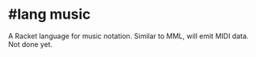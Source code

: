 # #lang music

A Racket language for music notation. Similar to MML, will emit MIDI data. Not done yet.

